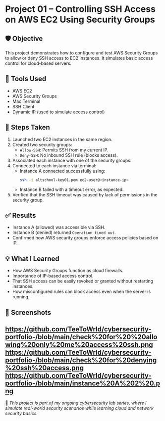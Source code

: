 # Project 01 – Controlling SSH Access on AWS EC2 Using Security Groups

## 🛡️ Objective
This project demonstrates how to configure and test AWS Security Groups to allow or deny SSH access to EC2 instances. It simulates basic access control for cloud-based servers.

## 🧰 Tools Used
- AWS EC2
- AWS Security Groups
- Mac Terminal
- SSH Client
- Dynamic IP (used to simulate access control)

## 📝 Steps Taken
1. Launched two EC2 instances in the same region.
2. Created two security groups:
   - `Allow-SSH`: Permits SSH from my current IP.
   - `Deny-SSH`: No inbound SSH rule (blocks access).
3. Associated each instance with one of the security groups.
4. Connected to each instance via terminal:
   - Instance A connected successfully using:
     ```bash
     ssh -i altschool-key01.pem ec2-user@<instance-ip>
     ```
   - Instance B failed with a timeout error, as expected.
5. Verified that the SSH timeout was caused by lack of permissions in the security group.

## ✅ Results
- Instance A (allowed) was accessible via SSH.
- Instance B (denied) returned `Operation timed out`.
- Confirmed how AWS security groups enforce access policies based on IP.

## 💡 What I Learned
- How AWS Security Groups function as cloud firewalls.
- Importance of IP-based access control.
- That SSH access can be easily revoked or granted without restarting instances.
- How misconfigured rules can block access even when the server is running.

## 📸 Screenshots
https://github.com/TeeToWrld/cybersecurity-portfolio-/blob/main/check%20for%20%20allowing%20only%20me%20access%20ssh.png
https://github.com/TeeToWrld/cybersecurity-portfolio-/blob/main/check%20for%20denying%20ssh%20access.png
https://github.com/TeeToWrld/cybersecurity-portfolio-/blob/main/instance%20A%202%20.png
---

🧠 *This project is part of my ongoing cybersecurity lab series, where I simulate real-world security scenarios while learning cloud and network security basics.*
